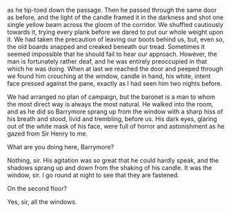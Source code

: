 as he tip-toed down the passage. Then he passed through the same door as
before, and the light of the candle framed it in the darkness and shot
one single yellow beam across the gloom of the corridor. We shuffled
cautiously towards it, trying every plank before we dared to put our
whole weight upon it. We had taken the precaution of leaving our boots
behind us, but, even so, the old boards snapped and creaked beneath our
tread. Sometimes it seemed impossible that he should fail to hear our
approach. However, the man is fortunately rather deaf, and he was
entirely preoccupied in that which he was doing. When at last we reached
the door and peeped through we found him crouching at the window, candle
in hand, his white, intent face pressed against the pane, exactly as I
had seen him two nights before.

We had arranged no plan of campaign, but the baronet is a man to whom
the most direct way is always the most natural. He walked into the room,
and as he did so Barrymore sprang up from the window with a sharp hiss
of his breath and stood, livid and trembling, before us. His dark eyes,
glaring out of the white mask of his face, were full of horror and
astonishment as he gazed from Sir Henry to me.

What are you doing here, Barrymore?

Nothing, sir. His agitation was so great that he could hardly speak,
and the shadows sprang up and down from the shaking of his candle. It
was the window, sir. I go round at night to see that they are
fastened.

On the second floor?

Yes, sir, all the windows.
